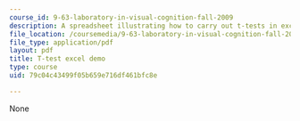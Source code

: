 ```yaml
---
course_id: 9-63-laboratory-in-visual-cognition-fall-2009
description: A spreadsheet illustrating how to carry out t-tests in excel.
file_location: /coursemedia/9-63-laboratory-in-visual-cognition-fall-2009/79c04c43499f05b659e716df461bfc8e_MIT9_63F09_rr03.pdf
file_type: application/pdf
layout: pdf
title: T-test excel demo
type: course
uid: 79c04c43499f05b659e716df461bfc8e

---
```

None